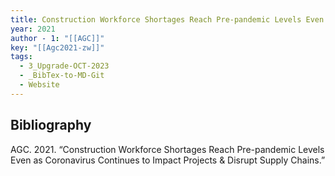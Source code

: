 ```yaml
---
title: Construction Workforce Shortages Reach Pre-pandemic Levels Even as Coronavirus Continues to Impact Projects \& Disrupt Supply Chains
year: 2021
author - 1: "[[AGC]]"
key: "[[Agc2021-zw]]"
tags:
  - 3_Upgrade-OCT-2023
  - _BibTex-to-MD-Git
  - Website
---
```


## Bibliography
AGC. 2021. “Construction Workforce Shortages Reach Pre-pandemic Levels Even as Coronavirus Continues to Impact Projects \& Disrupt Supply Chains.”